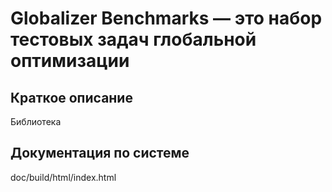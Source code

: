 # Globalizer Benchmarks — это набор тестовых задач глобальной оптимизации
## Краткое описание
Библиотека 

## Документация по системе
doc/build/html/index.html